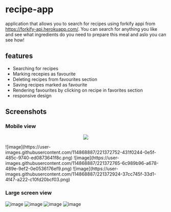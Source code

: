 # recipe-app 

application that allows you to search for recipes using forkify appi from https://forkify-api.herokuapp.com/.
You can search for anything you like and see what ingredients do you need to prepare this meal and aslo you can see how!

## features

- Searching for recipes
- Marking recepies as favourite
- Deleting recipes from favourites section
- Saving recipes marked as favourite
- Rendering favourites by clicking on recipe in favorites section
- responsive design

## Screenshots

### Mobile view
<p align="center">
  <img src="https://user-images.githubusercontent.com/114868887/221372742-eee4e8ca-2066-41b6-93c4-adae275bebd5.png">
 </p>
![image](https://user-images.githubusercontent.com/114868887/221372752-431f0244-0e5f-485c-9740-ed0873641f8c.png)
![image](https://user-images.githubusercontent.com/114868887/221372765-6c989b96-a678-489e-9ef2-0e0536176ef9.png)
![image](https://user-images.githubusercontent.com/114868887/221372924-37cc745f-33d1-4f47-a222-c10fd20bcf03.png)


### Large screen view

![image](https://user-images.githubusercontent.com/114868887/221372972-d8685a3f-0193-44ae-89b5-554917e66a45.png)
![image](https://user-images.githubusercontent.com/114868887/221372985-c289c5a1-6f39-43a7-805f-bc34cd0a58fd.png)
![image](https://user-images.githubusercontent.com/114868887/221373051-be622a28-a12b-445a-9452-f86560cf8981.png)
![image](https://user-images.githubusercontent.com/114868887/221372988-2df4c1eb-00fd-4924-967f-1828edbf8c1d.png)


